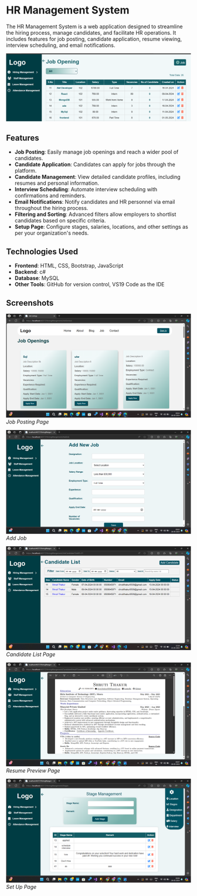 # HR Management System

The HR Management System is a web application designed to streamline the hiring process, manage candidates, and facilitate HR operations. It includes features for job posting, candidate application, resume viewing, interview scheduling, and email notifications.

![HR Management System Demo](picture/hr.png)

## Features

- **Job Posting**: Easily manage job openings and reach a wider pool of candidates.
- **Candidate Application**: Candidates can apply for jobs through the platform.
- **Candidate Management**: View detailed candidate profiles, including resumes and personal information.
- **Interview Scheduling**: Automate interview scheduling with confirmations and reminders.
- **Email Notifications**: Notify candidates and HR personnel via email throughout the hiring process.
- **Filtering and Sorting**: Advanced filters allow employers to shortlist candidates based on specific criteria.
- **Setup Page**: Configure stages, salaries, locations, and other settings as per your organization's needs.

## Technologies Used

- **Frontend**: HTML, CSS, Bootstrap, JavaScript
- **Backend**: c#
- **Database**: MySQL
- **Other Tools**: GitHub for version control, VS19 Code as the IDE

## Screenshots

![Job Posting](picture/job.png)
*Job Posting Page*

![Add Job List](picture/add.png)
*Add Job*

![Candidate List](picture/candidate.png)
*Candidate List Page*

![Resume Preview](picture/resume.png)
*Resume Preview Page*

![Set Up Preview](picture/setup.png)
*Set Up Page*



